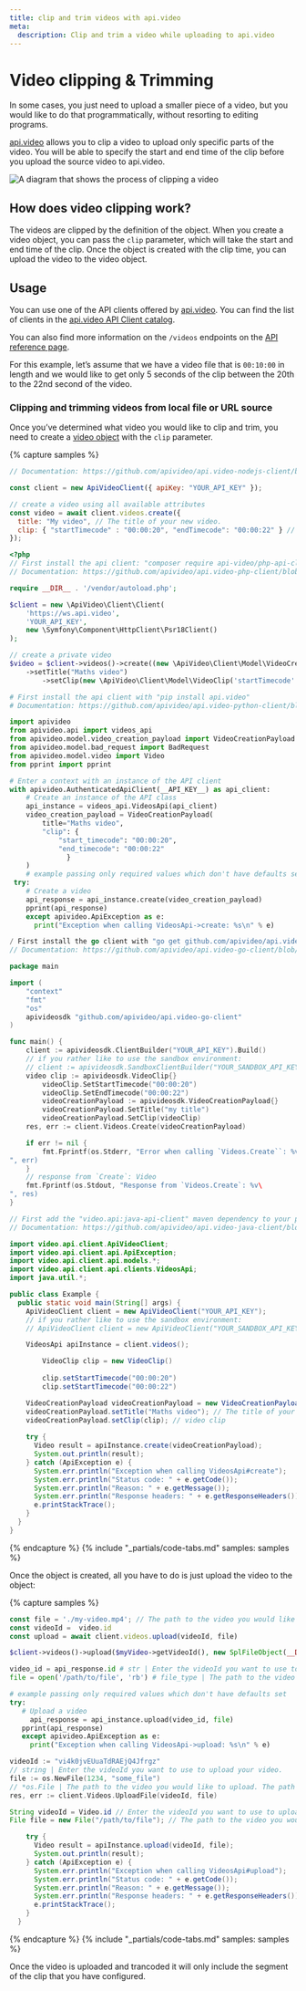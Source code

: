 ```yaml
---
title: clip and trim videos with api.video
meta:
  description: Clip and trim a video while uploading to api.video
---
```


# Video clipping & Trimming

In some cases, you just need to upload a smaller piece of a video, but you would like to do that programmatically, without resorting to editing programs.

[api.video](http://api.video) allows you to clip a video to upload only specific parts of the video. You will be able to specify the start and end time of the clip before you upload the source video to api.video.

<Image src="/_assets/vod/video-clip/video-clipping-light.svg" src_dark="/_assets/vod/video-clip/video-clipping-dark.svg" alt="A diagram that shows the process of clipping a video" />

## How does video clipping work?

The videos are clipped by the definition of the object. When you create a video object, you can pass the `clip` parameter, which will take the start and end time of the clip. Once the object is created with the clip time, you can upload the video to the video object.

## Usage

You can use one of the API clients offered by [api.video](http://api.video). You can find the list of clients in the [api.video API Client catalog](https://docs.api.video/sdks/api-clients).

You can also find more information on the `/videos` endpoints on the [API reference page](https://docs.api.video/reference/api/Videos#create-a-video-object).

For this example, let’s assume that we have a video file that is `00:10:00` in length and we would like to get only 5 seconds of the clip between the 20th to the 22nd second of the video.

### Clipping and trimming videos from local file or URL source

Once you’ve determined what video you would like to clip and trim, you need to create a [video object](https://docs.api.video/vod/video-object) with the `clip` parameter.

{% capture samples %}
```javascript
// Documentation: https://github.com/apivideo/api.video-nodejs-client/blob/main/doc/api/VideosApi.md#create

const client = new ApiVideoClient({ apiKey: "YOUR_API_KEY" });

// create a video using all available attributes
const video = await client.videos.create({
  title: "My video", // The title of your new video.
  clip: { "startTimecode" : "00:00:20", "endTimecode": "00:00:22" } // the clip start and end time
});
```
```php
<?php
// First install the api client: "composer require api-video/php-api-client"
// Documentation: https://github.com/apivideo/api.video-php-client/blob/main/docs/Api/VideosApi.md#create

require __DIR__ . '/vendor/autoload.php';

$client = new \ApiVideo\Client\Client(
    'https://ws.api.video',
    'YOUR_API_KEY',
    new \Symfony\Component\HttpClient\Psr18Client()
);

// create a private video
$video = $client->videos()->create((new \ApiVideo\Client\Model\VideoCreationPayload())
    ->setTitle("Maths video")
		->setClip(new \ApiVideo\Client\Model\VideoClip('startTimecode' => '00:00:20', 'endTimecode' => '00:00:22' ));
```
```python
# First install the api client with "pip install api.video"
# Documentation: https://github.com/apivideo/api.video-python-client/blob/main/docs/VideosApi.md#create

import apivideo
from apivideo.api import videos_api
from apivideo.model.video_creation_payload import VideoCreationPayload
from apivideo.model.bad_request import BadRequest
from apivideo.model.video import Video
from pprint import pprint

# Enter a context with an instance of the API client
with apivideo.AuthenticatedApiClient(__API_KEY__) as api_client:
    # Create an instance of the API class
    api_instance = videos_api.VideosApi(api_client)
    video_creation_payload = VideoCreationPayload(
        title="Maths video",
        "clip": {
	        "start_timecode": "00:00:20",
	        "end_timecode": "00:00:22"
			  }
    )
	# example passing only required values which don't have defaults set
 try:
    # Create a video
    api_response = api_instance.create(video_creation_payload)
    pprint(api_response)
    except apivideo.ApiException as e:
      print("Exception when calling VideosApi->create: %s\n" % e)
```
```go
/ First install the go client with "go get github.com/apivideo/api.video-go-client"
// Documentation: https://github.com/apivideo/api.video-go-client/blob/main/docs/VideosApi.md#create

package main

import (
    "context"
    "fmt"
    "os"
    apivideosdk "github.com/apivideo/api.video-go-client"
)

func main() {
    client := apivideosdk.ClientBuilder("YOUR_API_KEY").Build()
    // if you rather like to use the sandbox environment:
    // client := apivideosdk.SandboxClientBuilder("YOUR_SANDBOX_API_KEY").Build()
    video clip := apivideosdk.VideoClip{}
		videoClip.SetStartTimecode("00:00:20")
		videoClip.SetEndTimecode("00:00:22")
		videoCreationPayload := apivideosdk.VideoCreationPayload{}
		videoCreationPayload.SetTitle("my title")
		videoCreationPayload.SetClip(videoClip)
    res, err := client.Videos.Create(videoCreationPayload)

    if err != nil {
        fmt.Fprintf(os.Stderr, "Error when calling `Videos.Create``: %v\
", err)
    }
    // response from `Create`: Video
    fmt.Fprintf(os.Stdout, "Response from `Videos.Create`: %v\
", res)
}
```
```java
// First add the "video.api:java-api-client" maven dependency to your project
// Documentation: https://github.com/apivideo/api.video-java-client/blob/main/docs/VideosApi.md#create

import video.api.client.ApiVideoClient;
import video.api.client.api.ApiException;
import video.api.client.api.models.*;
import video.api.client.api.clients.VideosApi;
import java.util.*;

public class Example {
  public static void main(String[] args) {
    ApiVideoClient client = new ApiVideoClient("YOUR_API_KEY");
    // if you rather like to use the sandbox environment:
    // ApiVideoClient client = new ApiVideoClient("YOUR_SANDBOX_API_KEY", ApiVideoClient.Environment.SANDBOX);

    VideosApi apiInstance = client.videos();

		VideoClip clip = new VideoClip()
    
		clip.setStartTimecode("00:00:20")
		clip.setStartTimecode("00:00:22")

    VideoCreationPayload videoCreationPayload = new VideoCreationPayload(); // video to create
    videoCreationPayload.setTitle("Maths video"); // The title of your new video.
    videoCreationPayload.setClip(clip); // video clip
   
    try {
      Video result = apiInstance.create(videoCreationPayload);
      System.out.println(result);
    } catch (ApiException e) {
      System.err.println("Exception when calling VideosApi#create");
      System.err.println("Status code: " + e.getCode());
      System.err.println("Reason: " + e.getMessage());
      System.err.println("Response headers: " + e.getResponseHeaders());
      e.printStackTrace();
    }
  }
}
```
{% endcapture %}
{% include "_partials/code-tabs.md" samples: samples %}

Once the object is created, all you have to do is just upload the video to the object:

{% capture samples %}

```javascript
const file = './my-video.mp4'; // The path to the video you would like to upload. The path must be local. If you want to use a video from an online source, you must use the "/videos" endpoint and add the "source" parameter when you create a new video.
const videoId =  video.id    
const upload = await client.videos.upload(videoId, file)
```
```php
$client->videos()->upload($myVideo->getVideoId(), new SplFileObject(__DIR__ . '/558k.mp4'));
```
```python
video_id = api_response.id # str | Enter the videoId you want to use to upload your video.
file = open('/path/to/file', 'rb') # file_type | The path to the video you would like to upload. The path must be local. If you want to use a video from an online source, you must use the "/videos" endpoint and add the "source" parameter when you create a new video.

# example passing only required values which don't have defaults set
try:
   # Upload a video
	 api_response = api_instance.upload(video_id, file)
   pprint(api_response)
   except apivideo.ApiException as e:
     print("Exception when calling VideosApi->upload: %s\n" % e)
```
```go
videoId := "vi4k0jvEUuaTdRAEjQ4Jfrgz" 
// string | Enter the videoId you want to use to upload your video.
file := os.NewFile(1234, "some_file") 
// *os.File | The path to the video you would like to upload. The path must be local. If you want to use a video from an online source, you must use the "/videos" endpoint and add the "source" parameter when you create a new video.
res, err := client.Videos.UploadFile(videoId, file)
```
```java
String videoId = Video.id // Enter the videoId you want to use to upload your video.
File file = new File("/path/to/file"); // The path to the video you would like to upload. The path must be local. If you want to use a video from an online source, you must use the "/videos" endpoint and add the "source" parameter when you create a new video.

    try {
      Video result = apiInstance.upload(videoId, file);
      System.out.println(result);
    } catch (ApiException e) {
      System.err.println("Exception when calling VideosApi#upload");
      System.err.println("Status code: " + e.getCode());
      System.err.println("Reason: " + e.getMessage());
      System.err.println("Response headers: " + e.getResponseHeaders());
      e.printStackTrace();
    }
  }
```
{% endcapture %}
{% include "_partials/code-tabs.md" samples: samples %}

Once the video is uploaded and trancoded it will only include the segment of the clip that you have configured.